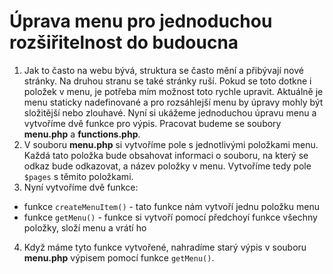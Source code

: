 Úprava menu pro jednoduchou rozšiřitelnost do budoucna
===========================================
1. Jak to často na webu bývá, struktura se často mění a přibývají nové stránky.
Na druhou stranu se také stránky ruší. Pokud se toto dotkne i položek v menu, je potřeba
mím možnost toto rychle upravit. Aktuálně je menu staticky nadefinované a pro rozsáhlejší
menu by úpravy mohly být složitější nebo zlouhavé. Nyní si ukážeme jednoduchou úpravu menu
a vytvoříme dvě funkce pro výpis. Pracovat budeme se soubory **menu.php** a **functions.php**.
2. V souboru **menu.php** si vytvoříme pole s jednotlivými položkami menu.
Každá tato položka bude obsahovat informaci o souboru, na který se odkaz bude odkazovat,
a název položky v menu. Vytvoříme tedy pole `$pages` s těmito položkami.
3. Nyní vytvoříme dvě funkce:
  - funkce `createMenuItem()` - tato funkce nám vytvoří jednu položku menu
  - funkce `getMenu()` - funkce si vytvoří pomocí předchoyí funkce všechny položky, složí menu a vrátí ho
4. Když máme tyto funkce vytvořené, nahradíme starý výpis v souboru **menu.php** výpisem pomocí funkce `getMenu()`.